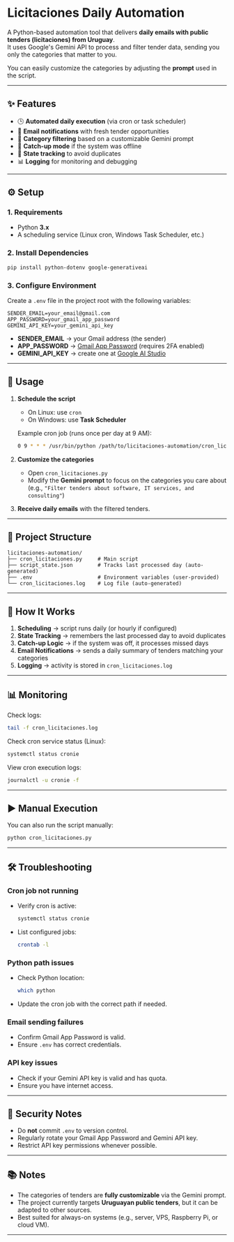 # Licitaciones Daily Automation

A Python-based automation tool that delivers **daily emails with public tenders (licitaciones) from Uruguay**.  
It uses Google's Gemini API to process and filter tender data, sending you only the categories that matter to you.  

You can easily customize the categories by adjusting the **prompt** used in the script.

---

## ✨ Features
- 🕒 **Automated daily execution** (via cron or task scheduler)  
- 📧 **Email notifications** with fresh tender opportunities  
- 🎯 **Category filtering** based on a customizable Gemini prompt  
- 🔄 **Catch-up mode** if the system was offline  
- 💾 **State tracking** to avoid duplicates  
- 📊 **Logging** for monitoring and debugging  

---

## ⚙️ Setup

### 1. Requirements
- Python **3.x**
- A scheduling service (Linux cron, Windows Task Scheduler, etc.)

### 2. Install Dependencies
```bash
pip install python-dotenv google-generativeai
```

### 3. Configure Environment
Create a `.env` file in the project root with the following variables:

```env
SENDER_EMAIL=your_email@gmail.com
APP_PASSWORD=your_gmail_app_password
GEMINI_API_KEY=your_gemini_api_key
```

- **SENDER_EMAIL** → your Gmail address (the sender)  
- **APP_PASSWORD** → [Gmail App Password](https://support.google.com/accounts/answer/185833) (requires 2FA enabled)  
- **GEMINI_API_KEY** → create one at [Google AI Studio](https://aistudio.google.com/)  

---

## 🚀 Usage

1. **Schedule the script**  
   - On Linux: use `cron`  
   - On Windows: use **Task Scheduler**  

   Example cron job (runs once per day at 9 AM):
   ```bash
   0 9 * * * /usr/bin/python /path/to/licitaciones-automation/cron_licitaciones.py >> /path/to/licitaciones-automation/cron_licitaciones.log 2>&1
   ```

2. **Customize the categories**  
   - Open `cron_licitaciones.py`  
   - Modify the **Gemini prompt** to focus on the categories you care about (e.g., `"Filter tenders about software, IT services, and consulting"`)  

3. **Receive daily emails** with the filtered tenders.  

---

## 📂 Project Structure
```
licitaciones-automation/
├── cron_licitaciones.py     # Main script
├── script_state.json        # Tracks last processed day (auto-generated)
├── .env                     # Environment variables (user-provided)
└── cron_licitaciones.log    # Log file (auto-generated)
```

---

## 🔄 How It Works
1. **Scheduling** → script runs daily (or hourly if configured)  
2. **State Tracking** → remembers the last processed day to avoid duplicates  
3. **Catch-up Logic** → if the system was off, it processes missed days  
4. **Email Notifications** → sends a daily summary of tenders matching your categories  
5. **Logging** → activity is stored in `cron_licitaciones.log`  

---

## 📊 Monitoring

Check logs:
```bash
tail -f cron_licitaciones.log
```

Check cron service status (Linux):
```bash
systemctl status cronie
```

View cron execution logs:
```bash
journalctl -u cronie -f
```

---

## ▶️ Manual Execution
You can also run the script manually:
```bash
python cron_licitaciones.py
```

---

## 🛠️ Troubleshooting

### Cron job not running
- Verify cron is active:
  ```bash
  systemctl status cronie
  ```
- List configured jobs:
  ```bash
  crontab -l
  ```

### Python path issues
- Check Python location:
  ```bash
  which python
  ```
- Update the cron job with the correct path if needed.

### Email sending failures
- Confirm Gmail App Password is valid.  
- Ensure `.env` has correct credentials.  

### API key issues
- Check if your Gemini API key is valid and has quota.  
- Ensure you have internet access.  

---

## 🔐 Security Notes
- Do **not** commit `.env` to version control.  
- Regularly rotate your Gmail App Password and Gemini API key.  
- Restrict API key permissions whenever possible.  

---

## 📚 Notes
- The categories of tenders are **fully customizable** via the Gemini prompt.  
- The project currently targets **Uruguayan public tenders**, but it can be adapted to other sources.  
- Best suited for always-on systems (e.g., server, VPS, Raspberry Pi, or cloud VM).  

---
